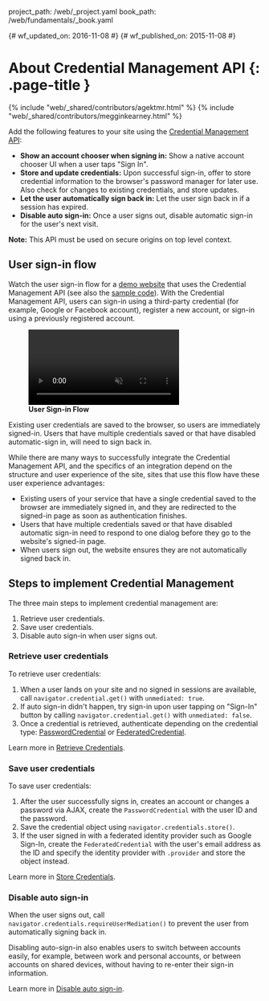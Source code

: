 project_path: /web/_project.yaml
book_path: /web/fundamentals/_book.yaml

{# wf_updated_on: 2016-11-08 #}
{# wf_published_on: 2015-11-08 #}

# About Credential Management API {: .page-title }

{% include "web/_shared/contributors/agektmr.html" %}
{% include "web/_shared/contributors/megginkearney.html" %}

Add the following features to your site using the
[Credential Management API](https://developer.mozilla.org/en-US/docs/Web/API/Credential_Management_API):

* <strong>Show an account chooser when signing in:</strong>
Show a native account chooser UI when a user taps "Sign In".
* <strong>Store and update credentials:</strong>
Upon successful sign-in, offer to store credential information to the browser's password manager for later use. Also check for changes to existing credentials, and store updates.
* <strong>Let the user automatically sign back in:</strong>
Let the user sign back in if a session has expired.
* <strong>Disable auto sign-in:</strong>
Once a user signs out, disable automatic sign-in for the user's next visit.

<aside class="note">
<p><strong>Note:</strong> <span>This API must be used on secure origins
on top level context.</span></p>
</aside>

## User sign-in flow

Watch the user sign-in flow for a
[demo website](https://credential-management-sample.appspot.com) 
that uses the Credential Management API
(see also the
[sample code](https://github.com/GoogleChrome/credential-management-sample)).
With the Credential Management API,
users can sign-in using a third-party credential
(for example, Google or Facebook account),
register a new account, or sign-in using a previously registered account.

<div class="attempt-right">
  <figure>
    <video src="animations/credential-management-smaller.mov" autoplay muted loop controls></video>
    <figcaption><b>User Sign-in Flow</b></figcaption>
  </figure>
</div>

Existing user credentials are saved to the browser, so users are immediately signed-in.
Users that have multiple credentials saved or that have disabled automatic-sign in,
will need to sign back in.

While there are many ways to successfully integrate the Credential Management API,
and the specifics of an integration depend on the structure and user experience of the site,
sites that use this flow have these user experience advantages:

* Existing users of your service that have a single credential saved to the browser are immediately signed in, and they are redirected to the signed-in page as soon as authentication finishes.
* Users that have multiple credentials saved or that have disabled automatic sign-in need to respond to one dialog before they go to the website's signed-in page.
* When users sign out, the website ensures they are not automatically signed back in.

## Steps to implement Credential Management

The three main steps to implement credential management are:

1. Retrieve user credentials.
2. Save user credentials.
3. Disable auto sign-in when user signs out.

### Retrieve user credentials

To retrieve user credentials:

1. When a user lands on your site and no signed in sessions are available,
call `navigator.credential.get()` with `unmediated: true`.
2. If auto sign-in didn't happen,
try sign-in upon user tapping on "Sign-In" button by calling
`navigator.credential.get()` with `unmediated: false`.
3. Once a credential is retrieved,
authenticate depending on the credential type:
[PasswordCredential](/web/fundamentals/security/credential-management/retrieve-credentials#authenticate_with_a_server) or
[FederatedCredential](/web/fundamentals/security/credential-management/retrieve-credentials#authenticate_with_an_identity_provider).

Learn more in
[Retrieve Credentials](/web/fundamentals/security/credential-management/retrieve-credentials).

### Save user credentials

To save user credentials:

1. After the user successfully signs in,
creates an account or changes a password via AJAX,
create the `PasswordCredential` with the user ID and the password.
2. Save the credential object using `navigator.credentials.store()`.
3. If the user signed in with a federated identity provider such as Google Sign-In,
create the `FederatedCredential` with the user's email address as the ID and
specify the identity provider with `.provider` and store the object instead.

Learn more in
[Store Credentials](/web/fundamentals/security/credential-management/store-credentials).

### Disable auto sign-in

When the user signs out, call `navigator.credentials.requireUserMediation()`
to prevent the user from automatically signing back in.

Disabling auto-sign-in also enables users to switch between accounts easily,
for example, between work and personal accounts, or between accounts on shared devices,
without having to re-enter their sign-in information.

Learn more in
[Disable auto sign-in](/web/fundamentals/security/credential-management/retrieve-credentials#disable_auto_sign-in).
